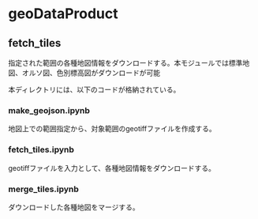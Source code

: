 # geoDataProduct

## fetch_tiles
指定された範囲の各種地図情報をダウンロードする。本モジュールでは標準地図、オルソ図、色別標高図がダウンロードが可能

本ディレクトリには、以下のコードが格納されている。

### make_geojson.ipynb
地図上での範囲指定から、対象範囲のgeotiffファイルを作成する。
### fetch_tiles.ipynb
geotiffファイルを入力として、各種地図情報をダウンロードする。
### merge_tiles.ipynb
ダウンロードした各種地図をマージする。